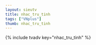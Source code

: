 ```yaml
--- 
layout: sieutv
title: nhac_tru_tinh
tags: ["VNplus"]
thumb: nhac_tru_tinh
---
```

{% include tvadv key="nhac_tru_tinh" %} 
